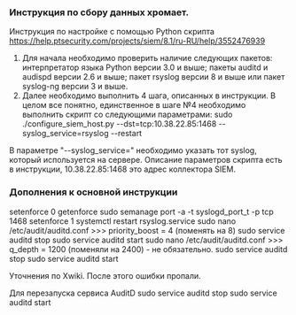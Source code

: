 ### Инструкция по сбору данных хромает.

Инструкция по настройке с помощью Python скрипта https://help.ptsecurity.com/projects/siem/8.1/ru-RU/help/3552476939

1) Для начала необходимо проверить наличие следующих пакетов: интерпретатор языка Python версии 3.0 и выше; пакеты auditd и audispd версии 2.6 и выше; пакет rsyslog версии 8 и выше или пакет syslog-ng версии 3 и выше.
2) Далее необходимо выполнить 4 шага, описанных в инструкции. В целом все понятно, единственное в шаге №4 необходимо выполнить скрипт со следующими параметрами:
sudo ./configure_siem_host.py --dst=tcp:10.38.22.85:1468 --syslog_service=rsyslog --restart

В параметре "--syslog_service=" необходимо указать тот syslog, который используется на сервере. Описание параметров скрипта есть в инструкции, 10.38.22.85:1468 это адрес коллектора SIEM.


### Дополнения к основной инструкции

setenforce 0
getenforce
sudo semanage port -a -t syslogd_port_t -p tcp 1468
setenforce 1
systemctl restart rsyslog.service
sudo nano /etc/audit/auditd.conf >>> priority_boost = 4 (поменять на 8)
sudo service auditd stop
sudo service auditd start
sudo nano /etc/audit/auditd.conf >>> q_depth = 1200 (поменяли на 2400) - не обязательно. 
sudo service auditd stop
sudo service auditd start

Уточнения по Xwiki. После этого ошибки пропали.


Для перезапуска сервиса AuditD
sudo service auditd stop
sudo service auditd start